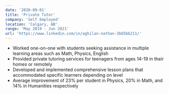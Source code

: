 ```yaml
---
date: '2020-09-01'
title: 'Private Tutor'
company: 'Self Employed'
location: 'Calgary, AB'
range: 'May 2019 - Jun 2021'
url: 'https://www.linkedin.com/in/aghilan-nathan-3b65bb211/'
---
```


- Worked one-on-one with students seeking assistance in multiple learning areas such as Math, Physics, English
- Provided private tutoring services for teenagers from ages 14-19 in their homes or remotely
- Developed and implemented comprehensive lesson plans that accommodated specific learners depending on level
- Average improvement of 23% per student in Physics, 20% in Math, and 14% in Humanities respectively
